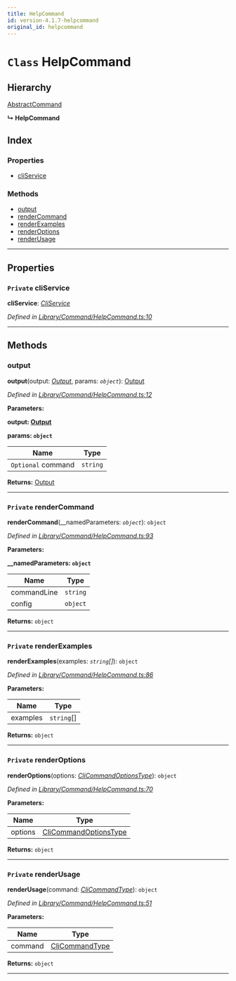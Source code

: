 ```yaml
---
title: HelpCommand
id: version-4.1.7-helpcommand
original_id: helpcommand
---
```


# `Class` HelpCommand

## Hierarchy

 [AbstractCommand](abstractcommand)

**↳ HelpCommand**

## Index

### Properties

* [cliService](helpcommand#cliservice)

### Methods

* [output](helpcommand#output)
* [renderCommand](helpcommand#rendercommand)
* [renderExamples](helpcommand#renderexamples)
* [renderOptions](helpcommand#renderoptions)
* [renderUsage](helpcommand#renderusage)

---

## Properties

<a id="cliservice"></a>

### `Private` cliService

**cliService**: *[CliService](cliservice)*

*Defined in [Library/Command/HelpCommand.ts:10](https://github.com/SpoonX/stix/blob/6e28786/src/Library/Command/HelpCommand.ts#L10)*

___

## Methods

<a id="output"></a>

###  output

**output**(output: *[Output](output)*, params: *`object`*): [Output](output)

*Defined in [Library/Command/HelpCommand.ts:12](https://github.com/SpoonX/stix/blob/6e28786/src/Library/Command/HelpCommand.ts#L12)*

**Parameters:**

**output: [Output](output)**

**params: `object`**

| Name | Type |
| ------ | ------ |
| `Optional` command | `string` |

**Returns:** [Output](output)

___
<a id="rendercommand"></a>

### `Private` renderCommand

**renderCommand**(__namedParameters: *`object`*): `object`

*Defined in [Library/Command/HelpCommand.ts:93](https://github.com/SpoonX/stix/blob/6e28786/src/Library/Command/HelpCommand.ts#L93)*

**Parameters:**

**__namedParameters: `object`**

| Name | Type |
| ------ | ------ |
| commandLine | `string` |
| config | `object` |

**Returns:** `object`

___
<a id="renderexamples"></a>

### `Private` renderExamples

**renderExamples**(examples: *`string`[]*): `object`

*Defined in [Library/Command/HelpCommand.ts:86](https://github.com/SpoonX/stix/blob/6e28786/src/Library/Command/HelpCommand.ts#L86)*

**Parameters:**

| Name | Type |
| ------ | ------ |
| examples | `string`[] |

**Returns:** `object`

___
<a id="renderoptions"></a>

### `Private` renderOptions

**renderOptions**(options: *[CliCommandOptionsType](../modules/clitypes#clicommandoptionstype)*): `object`

*Defined in [Library/Command/HelpCommand.ts:70](https://github.com/SpoonX/stix/blob/6e28786/src/Library/Command/HelpCommand.ts#L70)*

**Parameters:**

| Name | Type |
| ------ | ------ |
| options | [CliCommandOptionsType](../modules/clitypes#clicommandoptionstype) |

**Returns:** `object`

___
<a id="renderusage"></a>

### `Private` renderUsage

**renderUsage**(command: *[CliCommandType](../modules/clitypes#clicommandtype)*): `object`

*Defined in [Library/Command/HelpCommand.ts:51](https://github.com/SpoonX/stix/blob/6e28786/src/Library/Command/HelpCommand.ts#L51)*

**Parameters:**

| Name | Type |
| ------ | ------ |
| command | [CliCommandType](../modules/clitypes#clicommandtype) |

**Returns:** `object`

___

